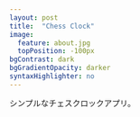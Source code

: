 ```yaml
---
layout: post
title:  "Chess Clock"
image:
  feature: about.jpg
  topPosition: -100px
bgContrast: dark
bgGradientOpacity: darker
syntaxHighlighter: no
---
```


シンプルなチェスクロックアプリ。
